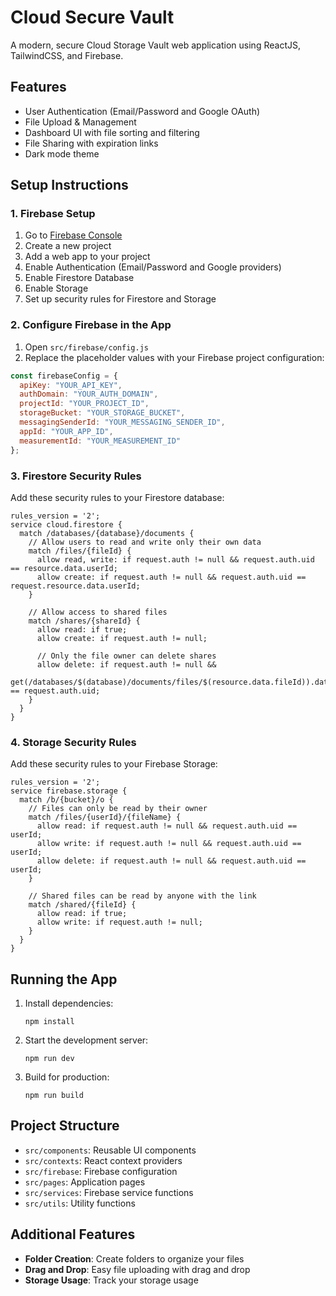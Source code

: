 # Cloud Secure Vault

A modern, secure Cloud Storage Vault web application using ReactJS, TailwindCSS, and Firebase.

## Features

- User Authentication (Email/Password and Google OAuth)
- File Upload & Management
- Dashboard UI with file sorting and filtering
- File Sharing with expiration links
- Dark mode theme

## Setup Instructions

### 1. Firebase Setup

1. Go to [Firebase Console](https://console.firebase.google.com/)
2. Create a new project
3. Add a web app to your project
4. Enable Authentication (Email/Password and Google providers)
5. Enable Firestore Database
6. Enable Storage
7. Set up security rules for Firestore and Storage

### 2. Configure Firebase in the App

1. Open `src/firebase/config.js`
2. Replace the placeholder values with your Firebase project configuration:

```javascript
const firebaseConfig = {
  apiKey: "YOUR_API_KEY",
  authDomain: "YOUR_AUTH_DOMAIN",
  projectId: "YOUR_PROJECT_ID",
  storageBucket: "YOUR_STORAGE_BUCKET",
  messagingSenderId: "YOUR_MESSAGING_SENDER_ID",
  appId: "YOUR_APP_ID",
  measurementId: "YOUR_MEASUREMENT_ID"
};
```

### 3. Firestore Security Rules

Add these security rules to your Firestore database:

```
rules_version = '2';
service cloud.firestore {
  match /databases/{database}/documents {
    // Allow users to read and write only their own data
    match /files/{fileId} {
      allow read, write: if request.auth != null && request.auth.uid == resource.data.userId;
      allow create: if request.auth != null && request.auth.uid == request.resource.data.userId;
    }

    // Allow access to shared files
    match /shares/{shareId} {
      allow read: if true;
      allow create: if request.auth != null;

      // Only the file owner can delete shares
      allow delete: if request.auth != null &&
                     get(/databases/$(database)/documents/files/$(resource.data.fileId)).data.userId == request.auth.uid;
    }
  }
}
```

### 4. Storage Security Rules

Add these security rules to your Firebase Storage:

```
rules_version = '2';
service firebase.storage {
  match /b/{bucket}/o {
    // Files can only be read by their owner
    match /files/{userId}/{fileName} {
      allow read: if request.auth != null && request.auth.uid == userId;
      allow write: if request.auth != null && request.auth.uid == userId;
      allow delete: if request.auth != null && request.auth.uid == userId;
    }

    // Shared files can be read by anyone with the link
    match /shared/{fileId} {
      allow read: if true;
      allow write: if request.auth != null;
    }
  }
}
```

## Running the App

1. Install dependencies:
   ```
   npm install
   ```

2. Start the development server:
   ```
   npm run dev
   ```

3. Build for production:
   ```
   npm run build
   ```

## Project Structure

- `src/components`: Reusable UI components
- `src/contexts`: React context providers
- `src/firebase`: Firebase configuration
- `src/pages`: Application pages
- `src/services`: Firebase service functions
- `src/utils`: Utility functions

## Additional Features

- **Folder Creation**: Create folders to organize your files
- **Drag and Drop**: Easy file uploading with drag and drop
- **Storage Usage**: Track your storage usage
